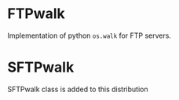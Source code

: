 # FTPwalk
Implementation of python `os.walk` for FTP servers.

# SFTPwalk
SFTPwalk class is added to this distribution
